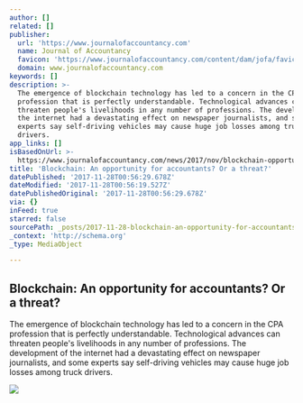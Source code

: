 ```yaml
---
author: []
related: []
publisher:
  url: 'https://www.journalofaccountancy.com'
  name: Journal of Accountancy
  favicon: 'https://www.journalofaccountancy.com/content/dam/jofa/favicons/favicon.ico'
  domain: www.journalofaccountancy.com
keywords: []
description: >-
  The emergence of blockchain technology has led to a concern in the CPA
  profession that is perfectly understandable. Technological advances can
  threaten people's livelihoods in any number of professions. The development of
  the internet had a devastating effect on newspaper journalists, and some
  experts say self-driving vehicles may cause huge job losses among truck
  drivers.
app_links: []
isBasedOnUrl: >-
  https://www.journalofaccountancy.com/news/2017/nov/blockchain-opportunity-for-accountants-201717900.html?sthash.pxT9HnKU.qs6KxstQ.mjjo
title: 'Blockchain: An opportunity for accountants? Or a threat?'
datePublished: '2017-11-28T00:56:29.678Z'
dateModified: '2017-11-28T00:56:19.527Z'
datePublishedOriginal: '2017-11-28T00:56:29.678Z'
via: {}
inFeed: true
starred: false
sourcePath: _posts/2017-11-28-blockchain-an-opportunity-for-accountants-or-a-threat.md
_context: 'http://schema.org'
_type: MediaObject

---
```

<article style=""><h1>Blockchain: An opportunity for accountants? Or a threat?</h1><p>The emergence of blockchain technology has led to a concern in the CPA profession that is perfectly understandable. Technological advances can threaten people's livelihoods in any number of professions. The development of the internet had a devastating effect on newspaper journalists, and some experts say self-driving vehicles may cause huge job losses among truck drivers.</p><img src="https://www.journalofaccountancy.com/content/dam/jofa/news/new-blockchain-640.jpg" /></article>